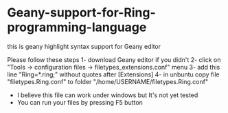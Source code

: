 # Geany-support-for-Ring-programming-language
this is geany highlight syntax support for Geany editor

Please follow these steps
1- download Geany editor if you didn't
2- click on "Tools -> configuration files -> filetypes_extensions.conf"  menu
3- add this line "Ring=*.ring;" without quotes after [Extensions]
4- in unbuntu copy file "filetypes.Ring.conf" to folder "/home/USERNAME/filetypes.Ring.conf"

* I believe this file can work under windows but It's not yet tested
* You can run your files by pressing F5 button
